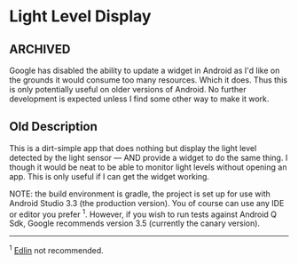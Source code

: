# Light Level Display

## ARCHIVED

Google has disabled the ability to update a widget in Android as I'd like on the grounds it would consume too many resources. Which it does. Thus this is only potentially useful on older versions of Android. No further development is expected unless I find some other way to make it work.

## Old Description

This is a dirt-simple app that does nothing but display the light level detected by the light sensor &mdash; AND provide a widget to do the same thing. I though it would be neat to be able to monitor light levels without opening an app. This is only useful if I can get the widget working.


NOTE: the build environment is gradle, the project is set up for use with Android Studio 3.3 (the production version). You of course can use any IDE or editor you prefer <sup>1</sup>. However, if you wish to run tests against Android Q Sdk, Google recommends version 3.5 (currently the canary version).

----

<sup>1</sup> [Edlin](https://en.wikipedia.org/wiki/Edlin) not recommended.
